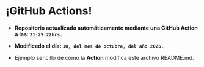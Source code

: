 # ¡GitHub Actions!
* **Repositorio actualizado automáticamente mediante una GitHub Action a las: `21:29:22hrs.`**
* **Modificado el día: `10, del mes de octubre, del año 2025.`**

* Ejemplo sencillo de cómo la **Action** modifica este archivo README.md.

